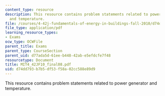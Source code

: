 ```yaml
---
content_type: resource
description: This resource contains problem statements related to power generator
  and temperature.
file: /courses/4-42j-fundamentals-of-energy-in-buildings-fall-2010/d74dd793b7b5df53f58a02cc588e89d9_MIT4_42JF10_final08.pdf
file_type: application/pdf
learning_resource_types:
- Exams
ocw_type: OCWFile
parent_title: Exams
parent_type: CourseSection
parent_uid: d77ada5d-61ee-b448-42ab-e5efdcfe7f48
resourcetype: Document
title: MIT4_42JF10_final08.pdf
uid: d74dd793-b7b5-df53-f58a-02cc588e89d9
---
```

This resource contains problem statements related to power generator and temperature.

